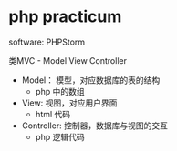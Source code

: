 # php practicum


software: PHPStorm

类MVC - Model View Controller

* Model： 模型，对应数据库的表的结构
  * php 中的数组
* View: 视图，对应用户界面
  * html 代码
* Controller: 控制器，数据库与视图的交互
  * php 逻辑代码



